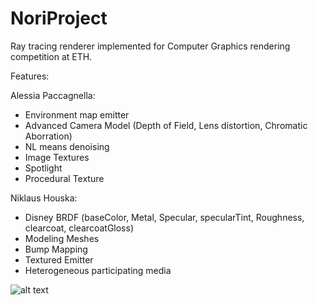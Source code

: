 # NoriProject
Ray tracing renderer implemented for Computer Graphics rendering competition at ETH.


Features:

Alessia Paccagnella:
- Environment map emitter 
- Advanced Camera Model (Depth of Field, Lens distortion, Chromatic Aborration)  
- NL means denoising 
- Image Textures 
- Spotlight 
- Procedural Texture

Niklaus Houska:
- Disney BRDF (baseColor, Metal, Specular, specularTint, Roughness, clearcoat, clearcoatGloss)  
- Modeling Meshes
- Bump Mapping
- Textured Emitter 
- Heterogeneous participating media 

![alt text](https://github.com/alessiapacca/nori/blob/master/final.png)
